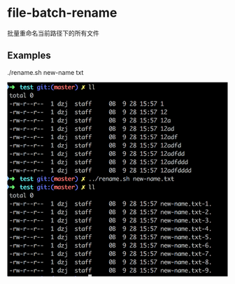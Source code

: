 # file-batch-rename

批量重命名当前路径下的所有文件

## Examples
./rename.sh new-name txt

![example](https://raw.githubusercontent.com/ShiyuNiu/file-batch-rename/master/example01.png)
